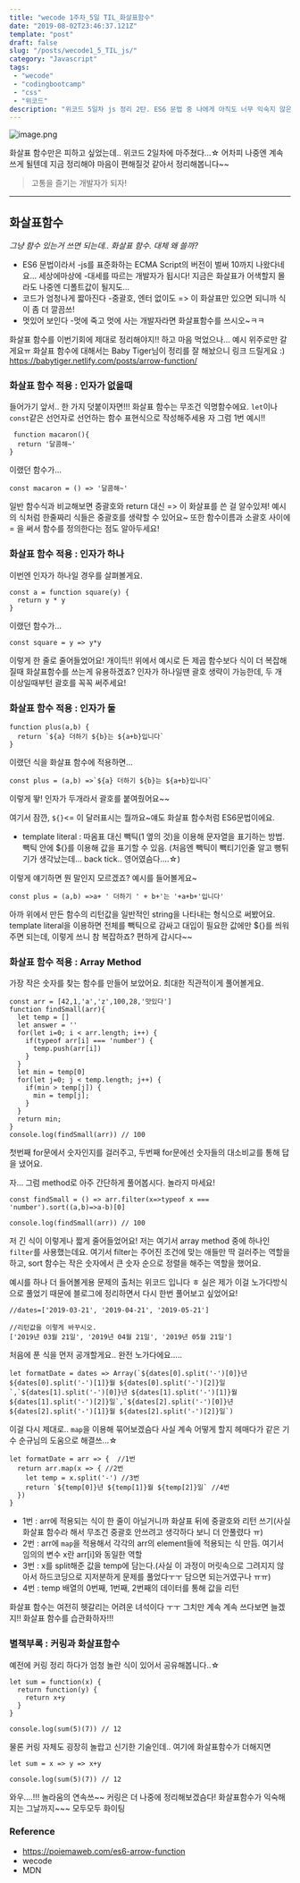 ```yaml
---
title: "wecode 1주차_5일 TIL_화살표함수"
date: "2019-08-02T23:46:37.121Z"
template: "post"
draft: false
slug: "/posts/wecode1_5_TIL_js/"
category: "Javascript"
tags:
 - "wecode"
 - "codingbootcamp"
 - "css"
 - "위코드"
description: "위코드 5일차 js 정리 2탄. ES6 문법 중 나에게 아직도 너무 익숙지 않은 화살표함수에 대해 정리해보았다!"
---
```



![image.png](https://images.velog.io/post-images/dooreplay/21b05e00-b656-11e9-98df-8b92d767b097/image.png)

화살표 함수만은 피하고 싶었는데.. 위코드 2일차에 마주쳤다...☆
어차피 나중엔 계속 쓰게 될텐데 지금 정리해야 마음이 편해질것 같아서 정리해봅니다~~

>고통을 즐기는 개발자가 되자!


---

## 화살표함수

*그냥 함수 있는거 쓰면 되는데.. 화살표 함수. 대체 왜 쓸까?*

* ES6 문법이라서
 -js를 표준화하는 ECMA Script의 버전이 벌써 10까지 나왔다네요... 세상에마상에
 -대세를 따르는 개발자가 됩시다! 지금은 화살표가 어색할지 몰라도 나중엔 디폴트값이 될지도...
* 코드가 엄청나게 짧아진다
 -중괄호, 엔터 없이도 => 이 화살표만 있으면 되니까 식이 좀 더 깔끔쓰!
* 멋있어 보인다
 -멋에 죽고 멋에 사는 개발자라면 화살표함수를 쓰시오~ㅋㅋ
 
 
 
 화살표 함수를 이번기회에 제대로 정리해야지!! 하고 마음 먹었으나...
 예시 위주로만 갈게요ㅠ
 화살표 함수에 대해서는 Baby Tiger님이 정리를 잘 해놨으니 링크 드릴게요 :)
 https://babytiger.netlify.com/posts/arrow-function/
 
 ### 화살표 함수 적용 : 인자가 없을때
들어가기 앞서.. 한 가지 덧붙이자면!!! 화살표 함수는 무조건 익명함수에요.
`let`이나 `const`같은 선언자로 선언하는 함수 표현식으로 작성해주세용
자 그럼 1번 예시!!
```
 function macaron(){
  return '달콤해~'
}
```
이랬던 함수가...

```
const macaron = () => '달콤해~'
```
일반 함수식과 비교해보면 중괄호와 return 대신 => 이 화살표를 쓴 걸 알수있져!
예시의 식처럼 한줄짜리 식들은 중괄호를 생략할 수 있어요~
또한 함수이름과 소괄호 사이에 = 을 써서 함수를 정의한다는 점도 알아두세요!

 
 ### 화살표 함수 적용 : 인자가 하나
이번엔 인자가 하나일 경우를 살펴볼게요.
```
const a = function square(y) {
  return y * y
}
```
이랬던 함수가...
```
const square = y => y*y

 ```
 이렇게 한 줄로 줄어들었어요! 개이득!!
 위에서 예시로 든 제곱 함수보다 식이 더 복잡해질때 화살표함수를 쓰는게 유용하겠죠?
 인자가 하나일땐 괄호 생략이 가능한데, 두 개 이상일때부턴 괄호를 꼭꼭 써주세요!
 
 
 ### 화살표 함수 적용 : 인자가 둘

```
function plus(a,b) {
  return `${a} 더하기 ${b}는 ${a+b}입니다`
}
```
이랬던 식을 화살표 함수에 적용하면...
```
const plus = (a,b) =>`${a} 더하기 ${b}는 ${a+b}입니다`
```
이렇게 뙇! 인자가 두개라서 괄호를 붙여줬어요~~

여기서 잠깐, `${}`<= 이 달러표시는 뭘까요~얘도 화살표 함수처럼 ES6문법이에요.
* template literal : 따옴표 대신 빽틱(1 옆의 것)을 이용해 문자열을 표기하는 방법. 빽틱 안에 ${}를 이용해 값을 표기할 수 있음.
(처음엔 빽틱이 빽티기인줄 알고 뻥튀기가 생각났는데... back tick.. 영어였슴다....☆)

이렇게 얘기하면 뭔 말인지 모르겠죠? 예시를 들어볼게요~
```
const plus = (a,b) =>a+ ' 더하기 ' + b+'는 '+a+b+'입니다'

```
아까 위에서 만든 함수의 리턴값을 일반적인 string을 나타내는 형식으로 써봤어요.
template literal을 이용하면 전체를 빽틱으로 감싸고 대입이 필요한 값에만 ${}를 씌워주면 되는데, 이렇게 쓰니 참 복잡하죠? 편하게 갑시다~~ 


### 화살표 함수 적용 : Array Method
가장 작은 숫자를 찾는 함수를 만들어 보았어요. 최대한 직관적이게 풀어볼게요.
```
const arr = [42,1,'a','z',100,28,'맛있다']
function findSmall(arr){
  let temp = []
  let answer = ''
  for(let i=0; i < arr.length; i++) {
    if(typeof arr[i] === 'number') {
      temp.push(arr[i])
    }
  }
  let min = temp[0]
  for(let j=0; j < temp.length; j++) {
    if(min > temp[j]) {
      min = temp[j];
    }
  }
  return min;
}
console.log(findSmall(arr)) // 100

```
첫번째 for문에서 숫자인지를 걸러주고, 두번째 for문에선 숫자들의 대소비교를 통해 답을 냈어요.

자... 그럼 method로 아주 간단하게 풀어봅시다. 놀라지 마세요!
```
const findSmall = () => arr.filter(x=>typeof x === 'number').sort((a,b)=>a-b)[0]

console.log(findSmall(arr)) // 100
```
저 긴 식이 이렇게나 짧게 줄어들었어요!
저는 여기서 array method 중에 하나인 `filter`를 사용했는데요.
여기서 filter는 주어진 조건에 맞는 애들만 딱 걸러주는 역할을 하고, sort 함수는 작은 숫자에서 큰 숫자 순으로 정렬을 해주는 역할을 했어요.

예시를 하나 더 들어볼게용
문제의 출처는 위코드 입니다 ㅎ 실은 제가 이걸 노가다방식으로 풀었기 때문에 블로그에 정리하면서 다시 한번 풀어보고 싶었어요!
```
//dates=['2019-03-21', '2019-04-21', '2019-05-21']

//리턴값을 이렇게 바꾸시오.
['2019년 03월 21일', '2019년 04월 21일', '2019년 05월 21일']
```

처음에 푼 식을 먼저 공개할게요.. 완전 노가다에요.....
```
let formatDate = dates => Array(`${dates[0].split('-')[0]}년 ${dates[0].split('-')[1]}월 ${dates[0].split('-')[2]}일`,`${dates[1].split('-')[0]}년 ${dates[1].split('-')[1]}월 ${dates[1].split('-')[2]}일`,`${dates[2].split('-')[0]}년 ${dates[2].split('-')[1]}월 ${dates[2].split('-')[2]}일`)
```
이걸 다시 제대로.. `map`을 이용해 묶어보겠슴다
사실 계속 어떻게 할지 헤매다가 같은 기수 순규님의 도움으로 해결쓰...☆

```
let formatDate = arr => {  //1번
  return arr.map(x => { //2번
    let temp = x.split('-') //3번
    return `${temp[0]}년 ${temp[1]}월 ${temp[2]}일` //4번
  })
}
```

* 1번 : arr에 적용되는 식이 한 줄이 아닐거니까 화살표 뒤에 중괄호와 리턴 쓰기(사실 화살표 함수라 해서 무조건 중괄호 안쓰려고 생각하다 보니 더 안풀렸다 ㅠ)
* 2번 : arr에 `map`을 적용해서 각각의 arr의 element들에 적용되는 식 만듬. 여기서 임의의 변수 x란 arr[i]와 동일한 역할
* 3번 : x를 split해준 값을 temp에 담는다.(사실 이 과정이 머릿속으로 그려지지 않아서 하드코딩으로 지저분하게 문제를 풀었다ㅜㅜ 담으면 되는거였구나 ㅠㅠ)
* 4번 : temp 배열의 0번째, 1번째, 2번째의 데이터를 통해 값을 리턴


화살표 함수는 여전히 헷갈리는 어려운 녀석이다 ㅜㅜ
그치만 계속 계속 쓰다보면 늘겠지!! 화살표 함수를 습관화하자!!!

### 별책부록 : 커링과 화살표함수
예전에 커링 정리 하다가 엄청 놀란 식이 있어서 공유해봅니다..☆
```
let sum = function(x) {
  return function(y) {
    return x+y
  }
}

console.log(sum(5)(7)) // 12
```
물론 커링 자체도 굉장히 놀랍고 신기한 기술인데.. 여기에 화살표함수가 더해지면

```
let sum = x => y => x+y

console.log(sum(5)(7)) // 12

```
와우....!!! 놀라움의 연속쓰~~
커링은 더 나중에 정리해보겠슴다!
화살표함수가 익숙해지는 그날까지~~~ 모두모두 화이팅


### Reference
- https://poiemaweb.com/es6-arrow-function
- wecode
- MDN